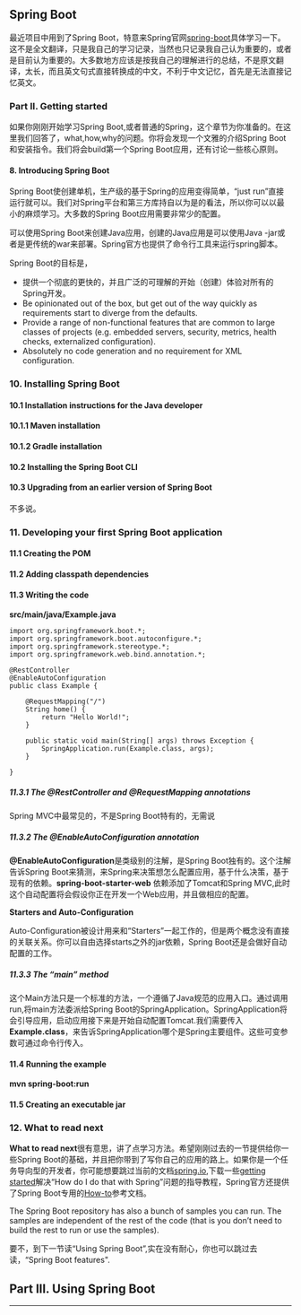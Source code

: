 ## Spring Boot

最近项目中用到了Spring Boot，特意来Spring官网[spring-boot]具体学习一下。  
这不是全文翻译，只是我自己的学习记录，当然也只记录我自己认为重要的，或者是目前认为重要的。大多数地方应该是按我自己的理解进行的总结，不是原文翻译，太长，而且英文句式直接转换成的中文，不利于中文记忆，首先是无法直接记忆英文。  


### Part II. Getting started  

如果你刚刚开始学习Spring Boot,或者普通的Spring，这个章节为你准备的。在这里我们回答了，what,how,why的问题。你将会发现一个文雅的介绍Spring Boot和安装指令。我们将会build第一个Spring Boot应用，还有讨论一些核心原则。  

#### 8. Introducing Spring Boot  

Spring Boot使创建单机，生产级的基于Spring的应用变得简单，“just run”直接运行就可以。我们对Spring平台和第三方库持自以为是的看法，所以你可以以最小的麻烦学习。大多数的Spring Boot应用需要非常少的配置。  

可以使用Spring Boot来创建Java应用，创建的Java应用是可以使用Java -jar或者是更传统的war来部署。Spring官方也提供了命令行工具来运行spring脚本。  

Spring Boot的目标是， 

* 提供一个彻底的更快的，并且广泛的可理解的开始（创建）体验对所有的Spring开发。  
* Be opinionated out of the box, but get out of the way quickly as requirements start to diverge from the defaults.
* Provide a range of non-functional features that are common to large classes of projects (e.g. embedded servers, security, metrics, health checks, externalized configuration). 
* Absolutely no code generation and no requirement for XML configuration.  


### 10. Installing Spring Boot  
#### 10.1 Installation instructions for the Java developer
#### 10.1.1 Maven installation
#### 10.1.2 Gradle installation  
#### 10.2 Installing the Spring Boot CLI  
#### 10.3 Upgrading from an earlier version of Spring Boot
不多说。

### 11. Developing your first Spring Boot application
#### 11.1 Creating the POM
#### 11.2 Adding classpath dependencies  
#### 11.3 Writing the code  

**src/main/java/Example.java**

``` 
import org.springframework.boot.*;
import org.springframework.boot.autoconfigure.*;
import org.springframework.stereotype.*;
import org.springframework.web.bind.annotation.*;

@RestController
@EnableAutoConfiguration
public class Example {

    @RequestMapping("/")
    String home() {
        return "Hello World!";
    }

    public static void main(String[] args) throws Exception {
        SpringApplication.run(Example.class, args);
    }

}
```
##### 11.3.1 The @RestController and @RequestMapping annotations

Spring MVC中最常见的，不是Spring Boot特有的，无需说

##### 11.3.2 The @EnableAutoConfiguration annotation  

**@EnableAutoConfiguration**是类级别的注解，是Spring Boot独有的。这个注解告诉Spring Boot来猜测，来Spring来决策想怎么配置应用，基于什么决策，基于现有的依赖。**spring-boot-starter-web** 依赖添加了Tomcat和Spring MVC,此时这个自动配置将会假设你正在开发一个Web应用，并且做相应的配置。  

**Starters and Auto-Configuration**

Auto-Configuration被设计用来和“Starters”一起工作的，但是两个概念没有直接的关联关系。你可以自由选择starts之外的jar依赖，Spring Boot还是会做好自动配置的工作。  

##### 11.3.3 The “main” method  

这个Main方法只是一个标准的方法，一个遵循了Java规范的应用入口。通过调用run,将main方法委派给Spring Boot的SpringApplication。SpringApplication将会引导应用，启动应用接下来是开始自动配置Tomcat.我们需要传入**Example.class**，来告诉SpringApplication哪个是Spring主要组件。这些可变参数可通过命令行传入。

#### 11.4 Running the example   

**mvn spring-boot:run**  

#### 11.5 Creating an executable jar   

### 12. What to read next  

**What to read next**很有意思，讲了点学习方法。希望刚刚过去的一节提供给你一些Spring Boot的基础，并且把你带到了写你自己的应用的路上。如果你是一个任务导向型的开发者，你可能想要跳过当前的文档[spring.io],下载一些[getting started][guides]解决“How do I do that with Spring”问题的指导教程，Spring官方还提供了Spring Boot专用的[How-to][howto]参考文档。  

The Spring Boot repository has also a bunch of samples you can run. The samples are independent of the rest of the code (that is you don’t need to build the rest to run or use the samples).  

要不，到下一节读“Using Spring Boot”,实在没有耐心，你也可以跳过去读，“Spring Boot features".

## Part III. Using Spring Boot








***

[spring-boot]:http://docs.spring.io/spring-boot/docs/2.0.0.BUILD-SNAPSHOT/reference/htmlsingle/   

[spring.io]:https://spring.io/  

[guides]:https://spring.io/guides/  

[howto]:http://docs.spring.io/spring-boot/docs/2.0.0.BUILD-SNAPSHOT/reference/htmlsingle/#howto
